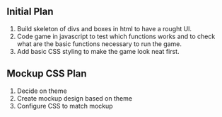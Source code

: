 ## Initial Plan

1. Build skeleton of divs and boxes in html to have a rought UI.
2. Code game in javascript to test which functions works and to check what are the basic functions necessary to run the game.
3. Add basic CSS styling to make the game look neat first.

## Mockup CSS Plan

1. Decide on theme
2. Create mockup design based on theme
3. Configure CSS to match mockup